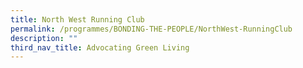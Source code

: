 ```yaml
---
title: North West Running Club
permalink: /programmes/BONDING-THE-PEOPLE/NorthWest-RunningClub
description: ""
third_nav_title: Advocating Green Living
---
```





